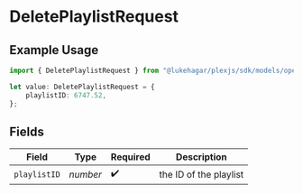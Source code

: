 # DeletePlaylistRequest

## Example Usage

```typescript
import { DeletePlaylistRequest } from "@lukehagar/plexjs/sdk/models/operations";

let value: DeletePlaylistRequest = {
    playlistID: 6747.52,
};
```

## Fields

| Field                  | Type                   | Required               | Description            |
| ---------------------- | ---------------------- | ---------------------- | ---------------------- |
| `playlistID`           | *number*               | :heavy_check_mark:     | the ID of the playlist |